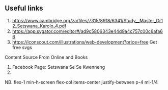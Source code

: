 ## Useful links
1. https://www.cambridge.org/za/files/7315/8918/6341/Study__Master_Gr12_Setswana_Karolo_4.pdf
2. https://app.svgator.com/editor#/ad9c5806343e44d9a4c757c00c6afa66
3. https://iconscout.com/illustrations/web-development?price=free Get free svgs

Content Source From Online and Books
1. Facebook Page: Setswana Se Se Kwenneng
2. 

NB. flex-1 min-h-screen flex-col items-center justify-between p-4 ml-1/4